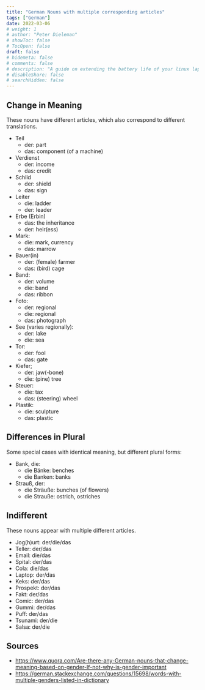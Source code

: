 ```yaml
---
title: "German Nouns with multiple corresponding articles"
tags: ["German"]
date: 2022-03-06
# weight: 1
# author: "Peter Dieleman"
# showToc: false
# TocOpen: false
draft: false
# hidemeta: false
# comments: false
# description: "A guide on extending the battery life of your linux laptop"
# disableShare: false
# searchHidden: false
---
```


## Change in Meaning

These nouns have different articles, which also correspond to different translations.

- Teil
  - der: part
  - das: component (of a machine)
- Verdienst
  - der: income
  - das: credit
- Schild
  - der: shield
  - das: sign
- Leiter
  - die: ladder
  - der: leader
- Erbe (Erbin)
  - das: the inheritance
  - der: heir(ess)
- Mark:
  - die: mark, currency
  - das: marrow
- Bauer(in)
  - der: (female) farmer
  - das: (bird) cage
- Band:
  - der: volume
  - die: band
  - das: ribbon
- Foto:
  - der: regional
  - die: regional
  - das: photograph
- See (varies regionally):
  - der: lake
  - die: sea
- Tor:
  - der: fool
  - das: gate
- Kiefer;
  - der: jaw(-bone)
  - die: (pine) tree
- Steuer:
  - die: tax
  - das: (steering) wheel
- Plastik:
  - die: sculpture
  - das: plastic

## Differences in Plural

Some special cases with identical meaning, but different plural forms:

- Bank, die:
  - die Bänke: benches
  - die Banken: banks
- Strauß, der:
  - die Sträuße: bunches (of flowers)
  - die Strauße: ostrich, ostriches

## Indifferent

These nouns appear with multiple different articles.

- Jog(h)urt: der/die/das
- Teller: der/das
- Email: die/das
- Spital: der/das
- Cola: die/das
- Laptop: der/das
- Keks: der/das
- Prospekt: der/das
- Fakt: der/das
- Comic: der/das
- Gummi: der/das
- Puff: der/das
- Tsunami: der/die
- Salsa: der/die

## Sources

- <https://www.quora.com/Are-there-any-German-nouns-that-change-meaning-based-on-gender-If-not-why-is-gender-important>
- <https://german.stackexchange.com/questions/15698/words-with-multiple-genders-listed-in-dictionary>
